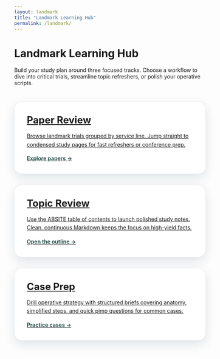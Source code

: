 ```yaml
---
layout: landmark
title: "Landmark Learning Hub"
permalink: /landmark/
---
```


# Landmark Learning Hub

Build your study plan around three focused tracks. Choose a workflow to dive into critical trials, streamline topic refreshers, or polish your operative scripts.

<div class="landing-grid">
  <a class="landing-card" href="/landmark/paper-review/">
    <h2>Paper Review</h2>
    <p>Browse landmark trials grouped by service line. Jump straight to condensed study pages for fast refreshers or conference prep.</p>
    <span class="cta">Explore papers →</span>
  </a>
  <a class="landing-card" href="/landmark/topic-review/">
    <h2>Topic Review</h2>
    <p>Use the ABSITE table of contents to launch polished study notes. Clean, continuous Markdown keeps the focus on high-yield facts.</p>
    <span class="cta">Open the outline →</span>
  </a>
  <a class="landing-card" href="/landmark/case-prep/">
    <h2>Case Prep</h2>
    <p>Drill operative strategy with structured briefs covering anatomy, simplified steps, and quick pimp questions for common cases.</p>
    <span class="cta">Practice cases →</span>
  </a>
</div>

<style>
.landing-grid {
  display: grid;
  grid-template-columns: repeat(auto-fit, minmax(240px, 1fr));
  gap: 1.75rem;
  margin-top: 2.5rem;
}

.landing-card {
  display: flex;
  flex-direction: column;
  gap: 1rem;
  padding: 2rem;
  border-radius: 20px;
  background: #ffffff;
  box-shadow: 0 10px 28px rgba(12,44,71,0.12);
  border: 1px solid rgba(12,44,71,0.08);
  transition: transform 0.2s ease, box-shadow 0.2s ease;
}

.landing-card h2 {
  margin: 0;
  font-size: 1.6rem;
}

.landing-card p {
  margin: 0;
  line-height: 1.6;
}

.landing-card .cta {
  font-weight: 700;
  color: #2D5652;
}

.landing-card:hover {
  transform: translateY(-4px);
  box-shadow: 0 16px 36px rgba(12,44,71,0.18);
}
</style>
